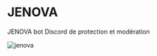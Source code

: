 # JENOVA
JENOVA bot Discord de protection et modération

<img src="https://i.ibb.co/qMtSHxcx/jenova.png" alt="jenova" border="0">
